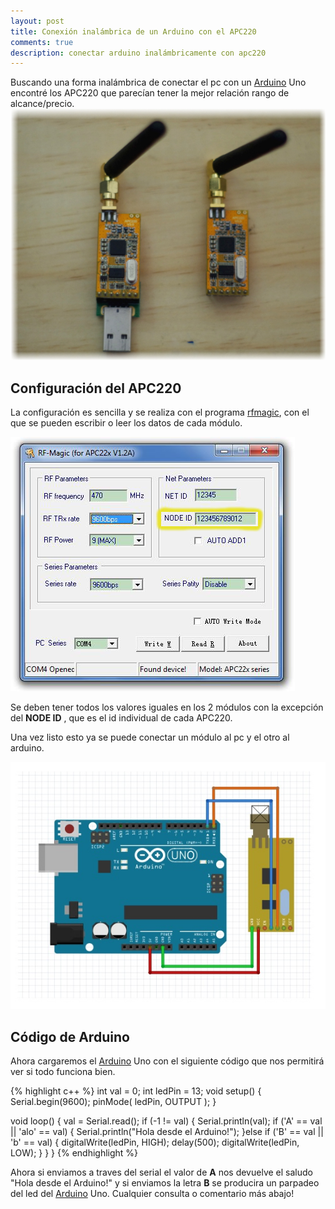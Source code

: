 ```yaml
---
layout: post
title: Conexión inalámbrica de un Arduino con el APC220
comments: true
description: conectar arduino inalámbricamente con apc220
---
```

 

Buscando una forma inalámbrica de conectar el pc con un [Arduino](http://www.arduino.cc) Uno encontré los APC220 que parecían tener la mejor relación rango de alcance/precio.
![apc220](/assets/apc220.JPG)

## Configuración del APC220
La configuración es sencilla y se realiza con el programa [rfmagic](http://www.dfrobot.com/image/data/TEL0005/rfmagic.rar), con el que se pueden escribir o leer los datos de cada módulo. 

![rfmagic](/assets/rfmagic.JPG)

Se deben tener todos los valores iguales en los 2 módulos con la excepción del **NODE ID** , que es el id individual de cada APC220.
 
 Una vez listo esto ya se puede conectar un módulo al pc y el otro al arduino.

![conexion](/assets/arduino-apc220.JPG)

## Código de Arduino

Ahora cargaremos el [Arduino](http://www.arduino.cc) Uno  con el siguiente código que nos permitirá ver  si todo funciona bien.

{% highlight c++  %}
int val = 0;
int ledPin = 13;
void setup()
{
 Serial.begin(9600);
  pinMode( ledPin, OUTPUT );
}

void loop()
{
 val = Serial.read(); 
 if (-1 != val) {
   Serial.println(val);
  if ('A' == val || 'alo' == val) {
    Serial.println("Hola desde el Arduino!");
  }else if ('B' == val || 'b' == val) {
     digitalWrite(ledPin, HIGH);
     delay(500);
     digitalWrite(ledPin, LOW);
   }
 }
}
{% endhighlight %}

Ahora si enviamos a traves del serial el valor de **A**   nos devuelve  el saludo "Hola desde el Arduino!"  y si enviamos la letra **B** se producira un parpadeo del led del [Arduino](http://www.arduino.cc) Uno.
Cualquier consulta o comentario más abajo!
